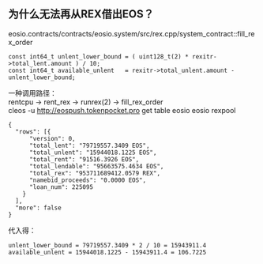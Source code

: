 ## 为什么无法再从REX借出EOS？

eosio.contracts/contracts/eosio.system/src/rex.cpp/system_contract::fill_rex_order
```
const int64_t unlent_lower_bound = ( uint128_t(2) * rexitr->total_lent.amount ) / 10;
const int64_t available_unlent   = rexitr->total_unlent.amount - unlent_lower_bound;
```
一种调用路径：  
rentcpu -> rent_rex -> runrex(2) -> fill_rex_order  
cleos -u http://eospush.tokenpocket.pro get table eosio eosio rexpool
```
{
  "rows": [{
      "version": 0,
      "total_lent": "79719557.3409 EOS",
      "total_unlent": "15944018.1225 EOS",
      "total_rent": "91516.3926 EOS",
      "total_lendable": "95663575.4634 EOS",
      "total_rex": "953711689412.0579 REX",
      "namebid_proceeds": "0.0000 EOS",
      "loan_num": 225095
    }
  ],
  "more": false
}
```
代入得：  
```
unlent_lower_bound = 79719557.3409 * 2 / 10 = 15943911.4
available_unlent = 15944018.1225 - 15943911.4 = 106.7225
```
